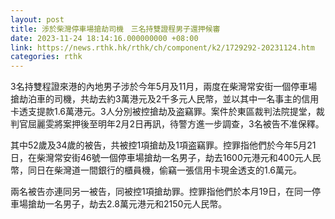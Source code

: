 ```yaml
---
layout: post
title: 涉於柴灣停車場搶劫司機　三名持雙證程男子還押候審
date: 2023-11-24 18:14:16.000000000 +08:00
link: https://news.rthk.hk/rthk/ch/component/k2/1729292-20231124.htm
categories: rthk
---
```


3名持雙程證來港的內地男子涉於今年5月及11月，兩度在柴灣常安街一個停車場搶劫泊車的司機，共劫去約3萬港元及2千多元人民幣，並以其中一名事主的信用卡透支提款1.6萬港元。3人分別被控搶劫及盗竊罪。案件於東區裁判法院提堂，裁判官屈麗雯將案押後至明年2月2日再訊，待警方進一步調查，3名被告不准保釋。

其中52歲及34歲的被告，共被控1項搶劫及1項盗竊罪。控罪指他們於今年5月21日，在柴灣常安街46號一個停車場搶劫一名男子，劫去1600元港元和400元人民幣，同日在柴灣道一間銀行的櫃員機，偷竊一張信用卡現金透支的1.6萬元。

兩名被告亦連同另一被告，同被控1項搶劫罪。控罪指他們於本月19日，在同一停車場搶劫一名男子，劫去2.8萬元港元和2150元人民幣。
